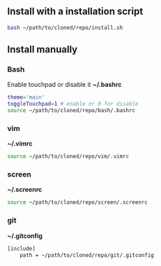 ## Install with a installation script

```bash
bash ~/path/to/cloned/repo/install.sh
```

## Install manually

### Bash
Enable touchpad or disable it
**~/.bashrc**
```bash
theme='main'
toggleTouchpad=1 # enable or 0 for disable
source ~/path/to/cloned/repo/bash/.bashrc
```

### vim
**~/.vimrc**
```bash
source ~/path/to/cloned/repo/vim/.vimrc
```

### screen
**~/.screenrc**
```bash
source ~/path/to/cloned/repo/screen/.screenrc
```

### git
**~/.gitconfig**
```bash
[include]
    path = ~/path/to/cloned/repo/git/.gitconfig
```
